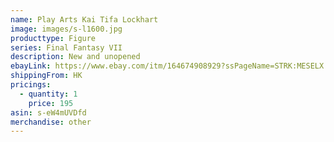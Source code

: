 ```yaml
---
name: Play Arts Kai Tifa Lockhart
image: images/s-l1600.jpg
producttype: Figure
series: Final Fantasy VII
description: New and unopened
ebayLink: https://www.ebay.com/itm/164674908929?ssPageName=STRK:MESELX:IT&_trksid=p3984.m1555.l2649
shippingFrom: HK
pricings:
  - quantity: 1
    price: 195
asin: s-eW4mUVDfd
merchandise: other
---
```

